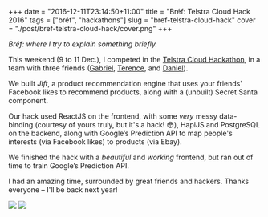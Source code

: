 +++
date = "2016-12-11T23:14:50+11:00"
title = "Bréf: Telstra Cloud Hack 2016"
tags = ["bréf", "hackathons"]
slug = "bref-telstra-cloud-hack"
cover = "./post/bref-telstra-cloud-hack/cover.png"
+++

_Bréf: where I try to explain something briefly._

This weekend (9 to 11 Dec.), I competed in the [Telstra Cloud Hackathon](http://constructnow.io/), in a team with three friends ([Gabriel](https://twitter.com/Gaburyeru), [Terence](https://twitter.com/terencehuynh), and [Daniel](https://twitter.com/dsykesturner)).

We built _*Jift*_, a product recommendation engine that uses your friends' Facebook likes to recommend products, along with a (unbuilt) Secret Santa component.

Our hack used ReactJS on the frontend, with some _very_ messy data-binding (courtesy of yours truly, but it's a hack! 😳), HapiJS and PostgreSQL on the backend, along with Google’s Prediction API to map people's interests (via Facebook likes) to products (via Ebay).

We finished the hack with a _beautiful_ and _working_ frontend, but ran out of time to train Google’s Prediction API. 

I had an amazing time, surrounded by great friends and hackers. Thanks everyone – I'll be back next year!

![](1.png)
![](2.png)

